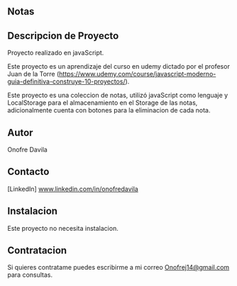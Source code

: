 ## Notas
## Descripcion de Proyecto
Proyecto realizado en javaScript. 

Este proyecto es un aprendizaje del curso en udemy dictado por el profesor Juan de la Torre (https://www.udemy.com/course/javascript-moderno-guia-definitiva-construye-10-proyectos/).

Este proyecto es una coleccion de notas, utilizó javaScript como lenguaje y LocalStorage para el almacenamiento en el Storage de las notas, adicionalmente cuenta con botones para la eliminacion de cada nota.

## Autor
Onofre Davila

## Contacto
[LinkedIn] www.linkedin.com/in/onofredavila

## Instalacion
Este proyecto no necesita instalacion.

## Contratacion
Si quieres contratame puedes escribirme a mi correo Onofrej14@gmail.com para consultas.
